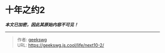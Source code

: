 # 十年之约2

***本文已加密，因此其原始内容不可见！***

---

> 作者: [geekswg](https://github.com/geekswg)  
> URL: https://geekswg.js.cool/life/next10-2/  

